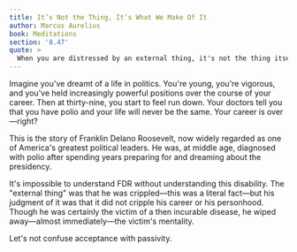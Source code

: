 ```yaml
---
title: It’s Not the Thing, It’s What We Make Of It
author: Marcus Aurelius
book: Meditations
section: '8.47'
quote: >
  When you are distressed by an external thing, it's not the thing itself that troubles you, but only your judgment of it. And you can wipe this out at a moment's notice.
---
```


Imagine you've dreamt of a life in politics. You're young, you're vigorous, and you've held increasingly powerful positions over the course of your career. Then at thirty-nine, you start to feel run down. Your doctors tell you that you have polio and your life will never be the same. Your career is over—right?

This is the story of Franklin Delano Roosevelt, now widely regarded as one of America's greatest political leaders. He was, at middle age, diagnosed with polio after spending years preparing for and dreaming about the presidency.

It's impossible to understand FDR without understanding this disability. The "external thing" was that he was crippled—this was a literal fact—but his judgment of it was that it did not cripple his career or his personhood. Though he was certainly the victim of a then incurable disease, he wiped away—almost immediately—the victim's mentality.

Let's not confuse acceptance with passivity.

